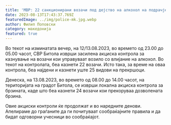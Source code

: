 ```yaml
---
title: 'МВР: 22 санкционирани возачи под дејство на алкохол на подрачјето на СВР Битола, само во Битола изречени 24 казни за брзо возење - 13 АВГУСТ 2023'
date: 2023-08-13T17:43:37.769Z
featuredImage: ../img/police-mk.jpg.webp
author: Филип Поповски
category: македонија
featured: true
---
```

Во текот на изминатата вечер, на 12/13.08.2023, во времето од 23.00 до 05.00 часот, СВР Битола изврши засилена акциска контрола за казнување на возачи кои управуваат возило со влијание на алкохол. Во текот на контролата, беа казнети 22 возачи. Исто така, за време на оваа контрола, беа најдени и казнети уште 25 видови на прекршоци.

Денеска, на 13.08.2023, во времето од 08.00 до 14.00 часот, на територијата на градот Битола, се изврши локална акциска контрола за брзината, каде што беа казнети 24 возачи кои прекоруваа дозволената брзина.

Овие акциски контроли ќе продолжат и во наредните денови. Апелираме до граѓаните да ги почитуваат сообраќајните правила и да бидат одговорни учесници во сообраќајот.
